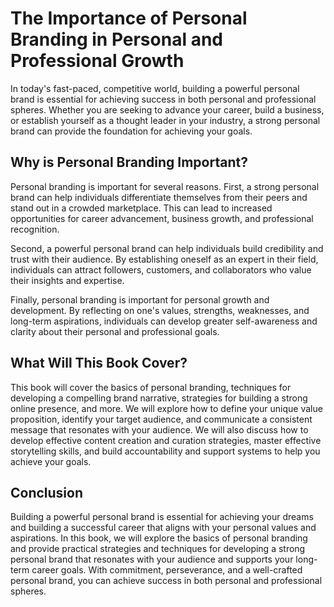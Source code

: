 The Importance of Personal Branding in Personal and Professional Growth
=====================================================================================

In today's fast-paced, competitive world, building a powerful personal brand is essential for achieving success in both personal and professional spheres. Whether you are seeking to advance your career, build a business, or establish yourself as a thought leader in your industry, a strong personal brand can provide the foundation for achieving your goals.

Why is Personal Branding Important?
-----------------------------------

Personal branding is important for several reasons. First, a strong personal brand can help individuals differentiate themselves from their peers and stand out in a crowded marketplace. This can lead to increased opportunities for career advancement, business growth, and professional recognition.

Second, a powerful personal brand can help individuals build credibility and trust with their audience. By establishing oneself as an expert in their field, individuals can attract followers, customers, and collaborators who value their insights and expertise.

Finally, personal branding is important for personal growth and development. By reflecting on one's values, strengths, weaknesses, and long-term aspirations, individuals can develop greater self-awareness and clarity about their personal and professional goals.

What Will This Book Cover?
--------------------------

This book will cover the basics of personal branding, techniques for developing a compelling brand narrative, strategies for building a strong online presence, and more. We will explore how to define your unique value proposition, identify your target audience, and communicate a consistent message that resonates with your audience. We will also discuss how to develop effective content creation and curation strategies, master effective storytelling skills, and build accountability and support systems to help you achieve your goals.

Conclusion
----------

Building a powerful personal brand is essential for achieving your dreams and building a successful career that aligns with your personal values and aspirations. In this book, we will explore the basics of personal branding and provide practical strategies and techniques for developing a strong personal brand that resonates with your audience and supports your long-term career goals. With commitment, perseverance, and a well-crafted personal brand, you can achieve success in both personal and professional spheres.


